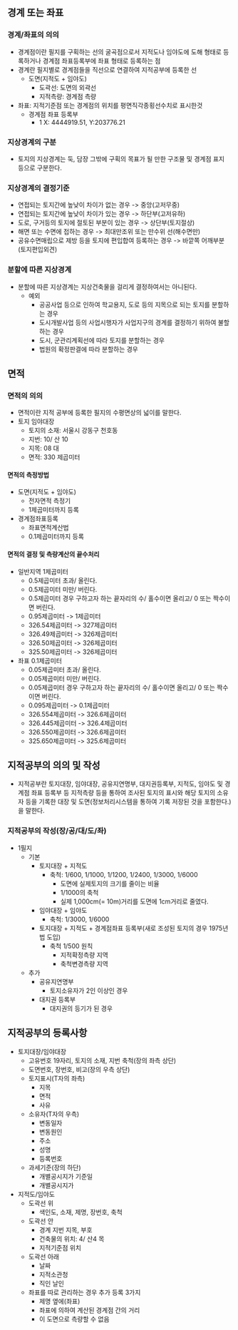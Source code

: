 ## 경계 또는 좌표
### 경계/좌표의 의의
- 경계점이란 필지를 구획하는 선의 굴곡점으로서 지적도나 임야도에 도해 형태로 등록하거나 경계점 좌표등록부에 좌표 형태로 등록하는 점
- 경계란 필지별로 경계점들을 직선으로 연결하여 지적공부에 등록한 선
    - 도면(지적도 + 임야도)
        - 도곽선: 도면의 외곽선
        - 지적측량: 경계점 측량
- 좌표: 지적기준점 또는 경계점의 위치를 평면직각종횡선수치로 표시한것
    - 경계점 좌표 등록부
        - 1 X: 4444919.51, Y:203776.21
### 지상경계의 구분
- 토지의 지상경계는 둑, 담장 그밖에 구획의 목표가 될 만한 구조물 및 경계점 표지 등으로 구분한다.
### 지상경계의 결정기준
- 연접되는 토지간에 높낮이 차이가 없는 경우 -> 중앙(고저무중)
- 연접되는 토지간에 높낮이 차이가 있는 경우 -> 하단부(고저유하)
- 도로, 구거등의 토지에 절토된 부분이 있는 경우 -> 상단부(토지절상)
- 해면 또는 수면에 접하는 경우 -> 최대만조위 또는 만수위 선(해수면만)
- 공유수면매립으로 제방 등을 토지에 편입합여 등록하는 경우 -> 바깥쪽 어깨부분(토지편입외견)
### 분할에 따른 지상경계
- 분할에 따른 지상경계는 지상건축물을 걸리게 결정하여서는 아니된다.
    - 예외
        - 공공사업 등으로 인하여 학교용지, 도로 등의 지목으로 되는 토지를 분할하는 경우
        - 도시개발사업 등의 사업시행자가 사업지구의 경계를 결정하기 위하여 불할하는 경우
        - 도시, 군관리계획선에 따라 토지를 분할하는 경우
        - 법원의 확정판결에 따라 분할하는 경우 

## 면적
### 면적의 의의
- 면적이란 지적 공부에 등록한 필지의 수평면상의 넓이를 말한다.
- 토지 임야대장
    - 토지의 소재: 서울시 강동구 천호동
    - 지번: 10/ 산 10
    - 지목: 08 대
    - 면적: 330 제곱미터
#### 면적의 측정방법
- 도면(지적도 + 임야도) 
    - 전자면적 측정기
    - 1제곱미터까지 등록
- 경계점좌표등록    
    - 좌표면적계산법
    - 0.1제곱미터까지 등록
#### 면적의 결정 및 측량계산의 끝수처리
- 일반지역 1제곱미터
    - 0.5제곱미터 초과/ 올린다.
    - 0.5제곱미터 미만/ 버린다.
    - 0.5제곱미터 경우 구하고자 하는 끝자리의 수/ 홀수이면 올리고/ 0 또는 짝수이면 버린다.
    - 0.95제곱미터 -> 1제곱미터
    - 326.54제곱미터 -> 327제곱미터
    - 326.49제곱미터 -> 326제곱미터
    - 326.50제곱미터 -> 326제곱미터
    - 325.50제곱미터 -> 326제곱미터
- 좌표 0.1제곱미터
    - 0.05제곱미터 초과/ 올린다.
    - 0.05제곱미터 미만/ 버린다.
    - 0.05제곱미터 경우 구하고자 하는 끝자리의 수/ 홀수이면 올리고/ 0 또는 짝수이면 버린다.
    - 0.095제곱미터 -> 0.1제곱미터
    - 326.554제곱미터 -> 326.6제곱미터
    - 326.445제곱미터 -> 326.4제곱미터
    - 326.550제곱미터 -> 326.6제곱미터
    - 325.650제곱미터 -> 325.6제곱미터


## 지적공부의 의의 및 작성
- 지적공부란 토지대장, 임야대장, 공유지연명부, 대지권등록부, 지적도, 임야도 및 경계점 좌표 등록부 등 지적측량 등을 통하여 조사된 토지의 표시와 해당 토지의 소유자 등을 기록한 대장 및 도면(정보처리시스템을 통하여 기록 저장된 것을 포함한다.)을 말한다. 
### 지적공부의 작성(장/공/대/도/좌)
- 1필지 
    - 기본
        - 토지대장 + 지적도
            - 축척: 1/600, 1/1000, 1/1200, 1/2400, 1/3000, 1/6000
                - 도면에 실제토지의 크기를 줄이는 비율
                - 1/1000의 축척
                - 실제 1,000cm(= 10m)거리를 도면에 1cm거리로 줄였다.
        - 임야대장 + 임야도
            - 축척: 1/3000, 1/6000
        - 토지대장 + 지적도 + 경계점좌표 등록부(새로 조성된 토지의 경우 1975년 법 도입)
            - 축척 1/500 원칙
                - 지적확정측량 지역
                - 축척변경측량 지역
    - 추가
        - 공유지연명부
            - 토지소유자가 2인 이상인 경우
        - 대지권 등록부
            - 대지권의 등기가 된 경우
## 지적공부의 등록사항
- 토지대장/임야대장
    - 고유번호 19자리, 토지의 소재, 지번 축척(장의 좌측 상단)
    - 도면번호, 장번호, 비고(장의 우측 상단)
    - 토지표시(T자의 좌측)
        - 지목
        - 면적 
        - 사유
    - 소유자(T자의 우측)
        - 변동일자
        - 변동원인
        - 주소
        - 성명
        - 등록번호
    - 과세기준(장의 하단)
        - 개별공시지가 기준일
        - 개별공시지가
- 지적도/임야도
    - 도곽선 위
        - 색인도, 소재, 제명, 장번호, 축척
    - 도곽선 안 
        - 경계 지번 지목, 부호 
        - 건축물의 위치: 4/ 산4 목
        - 지적기준점 위치 
    - 도곽선 아래
        - 날짜
        - 지적소관청
        - 직인 날인
    - 좌표를 따로 관리하는 경우 추가 등록 3가지
        - 제명 옆에(좌표)
        - 좌표에 의하여 계산된 경계점 간의 거리
        - 이 도면으로 측량할 수 없음